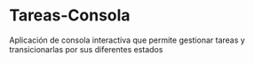# Tareas-Consola
 Aplicación de consola interactiva que permite gestionar tareas y transicionarlas por sus diferentes estados
